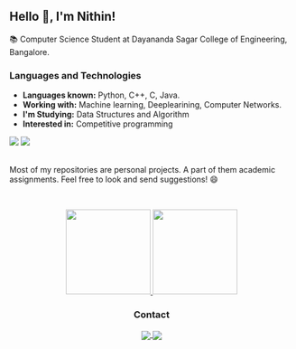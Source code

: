 

<!--
**nithin-sudarsan/nithin-sudarsan** is a ✨ _special_ ✨ repository because its `README.md` (this file) appears on your GitHub profile.

Here are some ideas to get you started:

- 🔭 I’m currently working on ...
- 🌱 I’m currently learning ...
- 👯 I’m looking to collaborate on ...
- 🤔 I’m looking for help with ...
- 💬 Ask me about ...
- 📫 How to reach me: ...
- 😄 Pronouns: ...
- ⚡ Fun fact: ...
-->

## Hello 👋, I'm Nithin!


📚 Computer Science Student at Dayananda Sagar College of Engineering, Bangalore.

### Languages and Technologies
- **Languages known:** Python, C++, C, Java.
- **Working with:** Machine learning, Deeplearining, Computer Networks.
- **I'm Studying:** Data Structures and Algorithm
- **Interested in:** Competitive programming 

<div>
    <img src="https://img.shields.io/badge/Python-3776AB?style=for-the-badge&logo=python&logoColor=white">
    <img src="https://img.shields.io/badge/C%2B%2B-00599C?style=for-the-badge&logo=c%2B%2B&logoColor=white">
</div>
&nbsp;

Most of my repositories are personal projects. A part of them academic assignments. Feel free to look and send suggestions! 😄

&nbsp;

<div align="center">
<a href="https://github.com/nithin-sudarsan">
    <img height="150em" src="https://github-readme-stats.vercel.app/api/?username=nithin-sudarsan&show_icons=true&title_color=52ade9&icon_color=2cbf6d&text_color=9f9f9f&bg_color=23282E"/>
    <img height="150em" src="https://github-readme-stats.vercel.app/api/top-langs/?username=nithin-sudarsan&layout=compact&show_icons=true&title_color=52ade9&icon_color=2cbf6d&text_color=9f9f9f&bg_color=23282E"/>
</a>
</div>

<h3 align="center"> Contact</h3>

<div align="center">


<a href="https://www.linkedin.com/in/nithin-sudarsan/">
    <img align="center" src="https://img.shields.io/badge/LinkedIn-23282E?style=for-the-badge&logo=linkedin&logoColor=52ade9">
</a>

<a href="mailto:nithinsudarsan740@gmail.com">
    <img align="center" src="https://img.shields.io/badge/Gmail-23282E?style=for-the-badge&logo=gmail&logoColor=52ade9"/>
</a>
<div>
<!-- <a href="https://oliverids.github.io/my-portfolio/">
    <img align="center" src=""/>
</a> -->
</div>
</div>



